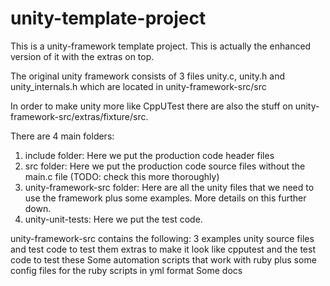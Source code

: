 # unity-template-project
This is a unity-framework template project.
This is actually the enhanced version of it with the extras on top.

The original unity framework consists of 3 files unity.c, unity.h and unity_internals.h which are located in unity-framework-src/src

In order to make unity more like CppUTest there are also the stuff on unity-framework-src/extras/fixture/src.

There are 4 main folders:
1) include folder: Here we put the production code header files
2) src folder: Here we put the production code source files without the main.c file (TODO: check this more thoroughly)
3) unity-framework-src folder: Here are all the unity files that we need to use the framework plus some examples. More details on this further down.
4) unity-unit-tests: Here we put the test code.

unity-framework-src contains the following:
3 examples
unity source files and test code to test them
extras to make it look like cpputest and the test code to test these
Some automation scripts that work with ruby plus some config files for the ruby scripts in yml format
Some docs
